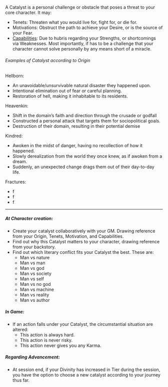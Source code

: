 A Catalyst is a personal challenge or obstacle that poses a threat to your core character. It may: 
* Tenets: Threaten what you would live for, fight for, or die for.
* Motivations: Obstruct the path to achieve your Desire, or is the source of your Fear. 
* [Capabilities](../2.%20Glossary/Capabilities.md): Due to hubris regarding your Strengths, or shortcomings via Weaknesses.
Most importantly, if has to be a challenge that your character cannot solve personally by any means short of a miracle. 
###### Examples of Catalyst according to Origin
Hellborn:
- An unavoidable/unsurvivable natural disaster they happened upon. 
- Intentional elimination out of fear or careful planning. 
- Restoration of hell, making it inhabitable to its residents. 

Heavenkin:
- Shift in the domain’s faith and direction through the crusade or godfall
- Constructed a personal attack that targets them for sociopolitical goals.
- Destruction of their domain, resulting in their potential demise

Kindred:
- Awoken in the midst of danger, having no recollection of how it happened.
- Slowly derealization from the world they once knew, as if awoken from a dream. 
- Suddenly, an unexpected change drags them out of their day-to-day life. 

Fractures:
- f
- f
- f

--- 
##### At Character creation: 
* Create your catalyst collaboratively with your GM. Drawing reference from your Origin, Tenets, Motivation, and Capabilities.
* Find out why this Catalyst matters to your character, drawing reference from your backstory.
* Find out which literary conflict fits your Catalyst the best. These are: 
	- Man vs nature 
    - Man vs man
    - Man vs god
    - Man vs society
    - Man vs self
    - Man vs no god
    - Man vs machine 
    - Man vs reality 
    - Man vs author
##### In Game: 
* If an action falls under your Catalyst, the circumstantial situation are altered: 
	* This action is always hard. 
	* This action is never risky. 
	* This action never gives you any Karma. 
##### Regarding Advancement:
* At session end, if your Divinity has increased in Tier during the session, you have the option to choose a new catalyst according to your journey thus far. 